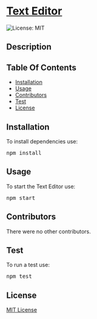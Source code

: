 <h1><a href="">Text Editor</a></h1>

![License: MIT](https://img.shields.io/badge/License-MIT-yellow.svg)

<h2>Description</h2>

<h2>Table Of Contents</h2>
<ul><li><a href="#install">Installation</a></li>
<li><a href="#usage">Usage</a></li>
<li><a href="#cont">Contributors</a></li>
<li><a href="#test">Test</a></li>
<li><a href="#license">License</a></li></ul>

<h2 id="install">Installation</h2>
To install dependencies use:

<pre>npm install</pre>

<h2 id="usage">Usage</h2>
To start the Text Editor use:

<pre>npm start</pre>

<h2 id="cont">Contributors</h2>
There were no other contributors.

<h2 id="test">Test</h2>
To run a test use:

<pre>npm test</pre>

<h2 id="license">License</h2>
<a href='https://opensource.org/licenses/MIT'>MIT License</a>